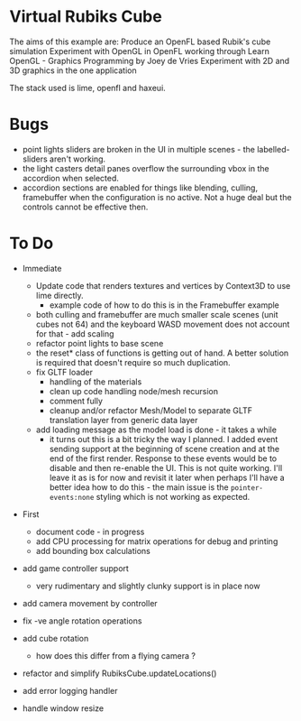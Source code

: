# Virtual Rubiks Cube

The aims of this example are:
   Produce an OpenFL based Rubik's cube simulation
   Experiment with OpenGL in OpenFL working through Learn OpenGL - Graphics Programming by Joey de Vries
   Experiment with 2D and 3D graphics in the one application

The stack used is lime, openfl and haxeui.

# Bugs
   * point lights sliders are broken in the UI in multiple scenes - the labelled-sliders aren't working.
   * the light casters detail panes overflow the surrounding vbox in the accordion when selected.
   * accordion sections are enabled for things like blending, culling, framebuffer when the configuration is no active. Not a huge deal but the controls cannot be effective then.

# To Do

   * Immediate
     * Update code that renders textures and vertices by Context3D to use lime directly.
       * example code of how to do this is in the Framebuffer example
     * both culling and framebuffer are much smaller scale scenes (unit cubes not 64) and the keyboard WASD movement does not account for that - add scaling
     * refactor point lights to base scene
     * the reset* class of functions is getting out of hand. A better solution is required that doesn't require so much duplication.
     * fix GLTF loader
       * handling of the materials
       * clean up code handling node/mesh recursion
       * comment fully
       * cleanup and/or refactor Mesh/Model to separate GLTF translation layer from generic data layer
     * add loading message as the model load is done - it takes a while
       * it turns out this is a bit tricky the way I planned. I added event sending support at the beginning of scene creation and at the end of the first render. Response to these events would be to disable and then re-enable the UI. This is not quite working. I'll leave it as is for now and revisit it later when perhaps I'll have a better idea how to do this - the main issue is the `pointer-events:none` styling which is not working as expected.
  
   * First
     * document code - in progress
     * add CPU processing for matrix operations for debug and printing
     * add bounding box calculations
   * add game controller support
     * very rudimentary and slightly clunky support is in place now
   * add camera movement by controller
   * fix -ve angle rotation operations
   * add cube rotation
      * how does this differ from a flying camera ?
   * refactor and simplify RubiksCube.updateLocations()
   * add error logging handler
   * handle window resize


